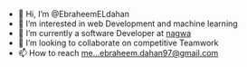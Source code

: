 - 👋 Hi, I’m @EbraheemELdahan
- 👀 I’m interested in web Development and machine learning
- 🌱 I’m currently a software Developer at [nagwa](https://www.nagwa.com/en/)
- 💞️ I’m looking to collaborate on competitive Teamwork
- 📫 How to reach me...ebraheem.dahan97@gmail.com


<!---
EbraheemELdahan/EbraheemELdahan is a ✨ special ✨ repository because its `README.md` (this file) appears on your GitHub profile.
You can click the Preview link to take a look at your changes.
--->
